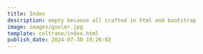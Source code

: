 ```yaml
---
title: Index
description: empty because all crafted in html and bootstrap
image: images/gsoler.jpg
template: coltrane/index.html
publish_date: 2024-07-30 19:26:02
---
```

